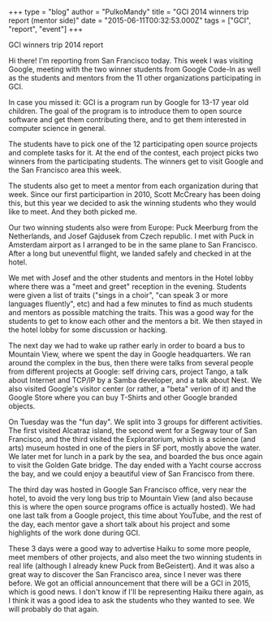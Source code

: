 +++
type = "blog"
author = "PulkoMandy"
title = "GCI 2014 winners trip report (mentor side)"
date = "2015-06-11T00:32:53.000Z"
tags = ["GCI", "report", "event"]
+++

GCI winners trip 2014 report

Hi there!
I'm reporting from San Francisco today. This week I was visiting Google, meeting with the two winner students from Google Code-In as well as the students and mentors from the 11 other organizations participating in GCI.

In case you missed it: GCI is a program run by Google for 13-17 year old children. The goal of the program is to introduce them to open source software and get them contributing there, and to get them interested in computer science in general.

The students have to pick one of the 12 participating open source projects and complete tasks for it. At the end of the contest, each project picks two winners from the participating students. The winners get to visit Google and the San Francisco area this week.

The students also get to meet a mentor from each organization during that week. Since our first participartion in 2010, Scott McCreary has been doing this, but this year we decided to ask the winning students who they would like to meet. And they both picked me.

Our two winning students also were from Europe: Puck Meerburg from the Netherlands, and Josef Gajdusek from Czech republic. I met with Puck in Amsterdam airport as I arranged to be in the same plane to San Francisco. After a long but uneventful flight, we landed safely and checked in at the hotel.

We met with Josef and the other students and mentors in the Hotel lobby where there was a "meet and greet" reception in the evening. Students were given a list of traits ("sings in a choir", "can speak 3 or more languages fluently", etc) and had a few minutes to find as much students and mentors as possible matching the traits. This was a good way for the students to get to know each other and the mentors a bit. We then stayed in the hotel lobby for some discussion or hacking.

The next day we had to wake up rather early in order to board a bus to Mountain View, where we spent the day in Google headquarters. We ran around the complex in the bus, then there were talks from several people from different projects at Google: self driving cars, project Tango, a talk about Internet and TCP/IP by a Samba developer, and a talk about Nest. We also visited Google's visitor center (or rather, a "beta" verion of it) and the Google Store where you can buy T-Shirts and other Google branded objects.

On Tuesday was the "fun day". We split into 3 groups for different activities. The first visited Alcatraz island, the second went for a Segway tour of San Francisco, and the third visited the Exploratorium, which is a science (and arts) museum hosted in one of the piers in SF port, mostly above the water. We later met for lunch in a park by the sea, and boarded the bus once again to visit the Golden Gate bridge. The day ended with a Yacht course accross the bay, and we could enjoy a beautiful view of San Francisco from there.

The third day was hosted in Google San Francisco office, very near the hotel, to avoid the very long bus trip to Mountain View (and also because this is where the open source programs office is actually hosted). We had one last talk from a Google project, this time about YouTube, and the rest of the day,  each mentor gave a short talk about his project and some highlights of the work done during GCI.

These 3 days were a good way to advertise Haiku to some more people, meet members of other projects, and also meet the two winning students in real life (although I already knew Puck from BeGeistert). And it was also a great way to discover the San Francisco area, since I never was there before. We got an official announcement that there will be a GCI in 2015, which is good news. I don't know if I'll be representing Haiku there again, as I think it was a good idea to ask the students who they wanted to see. We will probably do that again.